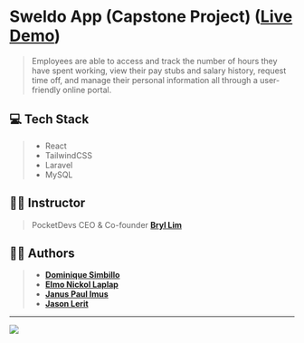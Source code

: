 # Sweldo App (Capstone Project) ([Live Demo](https://sweldo-app.vercel.app/))
> Employees are able to access and track the number of hours they have spent working, view their pay stubs and salary history, request time off, and manage their personal information all through a user-friendly online portal.

## 💻 Tech Stack
> - React
> - TailwindCSS
> - Laravel
> - MySQL

## 👨‍🏫 Instructor
> PocketDevs CEO & Co-founder **[Bryl Lim](https://github.com/bryllim)**

## 👨‍💻 Authors
> - **[Dominique Simbillo](https://github.com/PrgDominique)**
> - **[Elmo Nickol Laplap](https://github.com/elmonickcool)**
> - **[Janus Paul Imus](https://github.com/januspaul)**
> - **[Jason Lerit](https://github.com/jasonlerit)**

---

<img src="https://media.discordapp.net/attachments/1039106982625423380/1039121002191409182/307623688_1280011025905213_8394556844876132776_n.png">
